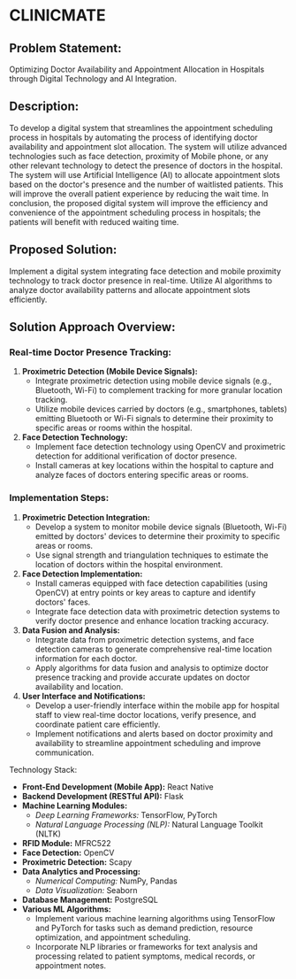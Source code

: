 # CLINICMATE

## Problem Statement:
Optimizing Doctor Availability and Appointment Allocation in Hospitals through Digital Technology and AI Integration.

## Description:
To develop a digital system that streamlines the appointment scheduling process in hospitals by automating the process of identifying doctor availability and appointment slot allocation. The system will utilize advanced technologies such as face detection, proximity of Mobile phone, or any other relevant technology to detect the presence of doctors in the hospital. The system will use Artificial Intelligence (AI) to allocate appointment slots based on the doctor's presence and the number of waitlisted patients. This will improve the overall patient experience by reducing the wait time. In conclusion, the proposed digital system will improve the efficiency and convenience of the appointment scheduling process in hospitals; the patients will benefit with reduced waiting time.

## Proposed Solution:
Implement a digital system integrating face detection and mobile proximity technology to track doctor presence in real-time. Utilize AI algorithms to analyze doctor availability patterns and allocate appointment slots efficiently.

## Solution Approach Overview:
### Real-time Doctor Presence Tracking:
1. **Proximetric Detection (Mobile Device Signals):**
   - Integrate proximetric detection using mobile device signals (e.g., Bluetooth, Wi-Fi) to complement tracking for more granular location tracking.
   - Utilize mobile devices carried by doctors (e.g., smartphones, tablets) emitting Bluetooth or Wi-Fi signals to determine their proximity to specific areas or rooms within the hospital.
2. **Face Detection Technology:**
   - Implement face detection technology using OpenCV and proximetric detection for additional verification of doctor presence.
   - Install cameras at key locations within the hospital to capture and analyze faces of doctors entering specific areas or rooms.

### Implementation Steps:
1. **Proximetric Detection Integration:**
   - Develop a system to monitor mobile device signals (Bluetooth, Wi-Fi) emitted by doctors' devices to determine their proximity to specific areas or rooms.
   - Use signal strength and triangulation techniques to estimate the location of doctors within the hospital environment.
2. **Face Detection Implementation:**
   - Install cameras equipped with face detection capabilities (using OpenCV) at entry points or key areas to capture and identify doctors' faces.
   - Integrate face detection data with proximetric detection systems to verify doctor presence and enhance location tracking accuracy.
3. **Data Fusion and Analysis:**
   - Integrate data from proximetric detection systems, and face detection cameras to generate comprehensive real-time location information for each doctor.
   - Apply algorithms for data fusion and analysis to optimize doctor presence tracking and provide accurate updates on doctor availability and location.
4. **User Interface and Notifications:**
   - Develop a user-friendly interface within the mobile app for hospital staff to view real-time doctor locations, verify presence, and coordinate patient care efficiently.
   - Implement notifications and alerts based on doctor proximity and availability to streamline appointment scheduling and improve communication.

Technology Stack:
- **Front-End Development (Mobile App):** React Native
- **Backend Development (RESTful API):** Flask
- **Machine Learning Modules:**
  - *Deep Learning Frameworks:* TensorFlow, PyTorch
  - *Natural Language Processing (NLP):* Natural Language Toolkit (NLTK)
- **RFID Module:** MFRC522
- **Face Detection:** OpenCV
- **Proximetric Detection:** Scapy
- **Data Analytics and Processing:**
  - *Numerical Computing:* NumPy, Pandas
  - *Data Visualization:* Seaborn
- **Database Management:** PostgreSQL
- **Various ML Algorithms:**
  - Implement various machine learning algorithms using TensorFlow and PyTorch for tasks such as demand prediction, resource optimization, and appointment scheduling.
  - Incorporate NLP libraries or frameworks for text analysis and processing related to patient symptoms, medical records, or appointment notes.
